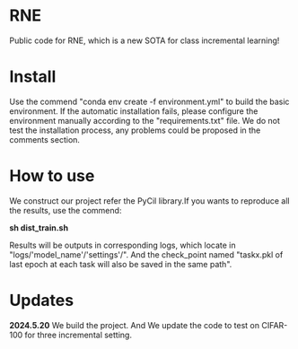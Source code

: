 # RNE
Public code for RNE, which is a new SOTA for class incremental learning!

# Install
Use the commend "conda env create -f environment.yml" to build the basic environment.
If the automatic installation fails, please configure the environment manually according to the "requirements.txt" file. We do not test the installation process, any problems could be proposed in the comments section.

# How to use
We construct our project refer the PyCil library.If you wants to reproduce all the results, use the commend:

**sh dist_train.sh**

Results will be outputs in corresponding logs, which locate in "logs/'model_name'/'settings'/". And the check_point named "taskx.pkl of last epoch at each task will also be saved in the same path".

# Updates
**2024.5.20** We build the project. And We update the code to test on CIFAR-100 for three incremental setting. 
